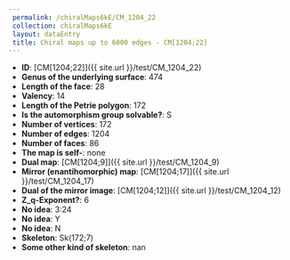 ```yaml
--- 
 permalink: /chiralMaps6kE/CM_1204_22 
 collection: chiralMaps6kE
 layout: dataEntry
 title: Chiral maps up to 6000 edges - CM[1204;22]
---
```


- **ID**: [CM[1204;22]]({{ site.url }}/test/CM_1204_22)
- **Genus of the underlying surface**: 474
- **Length of the face**: 28
- **Valency**: 14
- **Length of the Petrie polygon**: 172
- **Is the automorphism group solvable?**: S
- **Number of vertices**: 172
- **Number of edges**: 1204
- **Number of faces**: 86
- **The map is self-**: none
- **Dual map**: [CM[1204;9]]({{ site.url }}/test/CM_1204_9)
- **Mirror (enantihomorphic) map**: [CM[1204;17]]({{ site.url }}/test/CM_1204_17)
- **Dual of the mirror image**: [CM[1204;12]]({{ site.url }}/test/CM_1204_12)
- **Z_q-Exponent?**: 6
- **No idea**:  3:24
- **No idea**: Y
- **No idea**: N
- **Skeleton**: Sk(172;7)
- **Some other kind of skeleton**: nan
